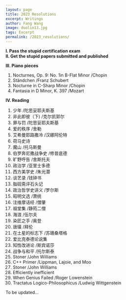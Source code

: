 ```yaml
---
layout: page
title: 2023 Resolutions
excerpt: Writings
author: Fang Wang
image: duolin13.jpg
tags: Excerpt
permalink: /2023_resolutions/
---
```


**I. Pass the stupid certification exam**   
**II. Get the stupid papers submitted and published**

**III. Piano pieces**
1. Nocturnes, Op. 9: No. 1in B-Flat Minor /Chopin     
2. Ständchen /Franz Schubert        
3. Nocturne in C-Sharp Minor /Chopin   
4. Fantasia in D Minor, K. 397 /Mozart 

**IV. Reading**
1. 少年 /陀思妥耶夫斯基   
2. 非此即彼（下) /克尔凯郭尔   
3. 罪与罚 /陀思妥耶夫斯基   
5. 爱的秩序 /舍勒   
6. 艾希曼耶路撒冷 /汉娜阿伦特   
7. 荷马史诗   
8. 魔山 /托马斯曼   
9. 伯罗奔尼撒战争史 /修昔底德   
10. 旷野呼告 /舍斯托夫   
11. 政治学 /亚里士多德   
13. 西方美学史 /朱光潜   
14. 谈艺录 /钱钟书   
15. 脂砚斋评石头记   
16. 政治哲学史讲义 /罗尔斯    
17. 昭明文选 /萧统
18. 注维摩诘经 /僧肇    
19. 祖堂集 /静筠二僧    
20. 海浪 /伍尔夫
21. 染匠之手 /奥登
22. 唐璜 /拜伦
23. 在土星的标志下 /苏珊桑塔格
24. 爱比克泰德论说集 
25. 知性改进论 /斯宾诺莎
26. 战争与和平 /托尔斯泰
27. Stoner /John Williams
28. C++ Primer /Lippman, Lajoie, and Moo    
29. Stoner /John Williams   
30. Efficiently inefficient   
31. When Genius Failed /Roger Lowenstein   
32.  Tractatus Logico-Philosophicus /Ludwig Wittgenstein   

To be updated...
